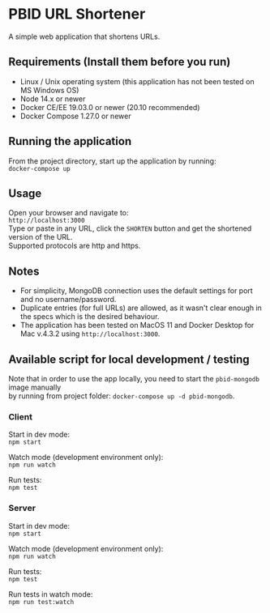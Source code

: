 # PBID URL Shortener

A simple web application that shortens URLs.

## Requirements (Install them before you run)

* Linux / Unix operating system (this application has not been tested on MS Windows OS)
* Node 14.x or newer
* Docker CE/EE 19.03.0 or newer (20.10 recommended)
* Docker Compose 1.27.0 or newer

## Running the application

From the project directory, start up the application by running:\
`docker-compose up`

## Usage

Open your browser and navigate to:\
`http://localhost:3000`\
Type or paste in any URL, click the `SHORTEN` button and get the shortened version of the URL.\
Supported protocols are http and https.

## Notes

* For simplicity, MongoDB connection uses the default settings for port and no username/password.
* Duplicate entries (for full URLs) are allowed, as it wasn't clear enough in the specs which is the desired behaviour.
* The application has been tested on MacOS 11 and Docker Desktop for Mac v.4.3.2 using `http://localhost:3000`.

## Available script for local development / testing

Note that in order to use the app locally, you need to start the `pbid-mongodb` image manually\
by running from project folder: `docker-compose up -d pbid-mongodb`.

### Client

Start in dev mode:\
 `npm start`

 Watch mode (development environment only):\
 `npm run watch`

 Run tests:\
 `npm test`

### Server

Start in dev mode:\
 `npm start`

 Watch mode (development environment only):\
 `npm run watch`

 Run tests:\
 `npm test`

 Run tests in watch mode:\
 `npm run test:watch`
